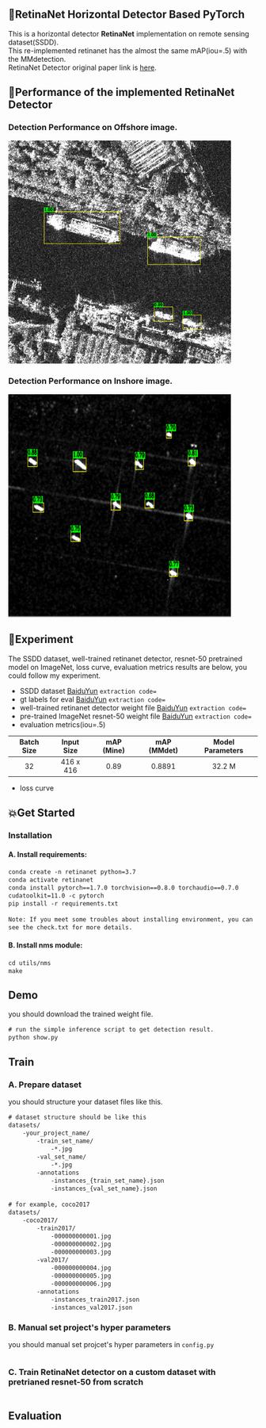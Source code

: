 ## :rocket:RetinaNet Horizontal Detector Based PyTorch
This is a horizontal detector **RetinaNet** implementation on remote sensing dataset(SSDD).  
This re-implemented retinanet has the almost the same mAP(iou=.5) with the MMdetection.  
RetinaNet Detector original paper link is [here](https://openaccess.thecvf.com/content_ICCV_2017/papers/Lin_Focal_Loss_for_ICCV_2017_paper.pdf).  
## :star2:Performance of the implemented RetinaNet Detector  

### Detection Performance on Offshore image.  
<img src="./pics/inshore_predict.png" width="450" height="450"/>  

### Detection Performance on Inshore image.  
<img src="./pics/offshore_predict.png" width="450" height="450"/>  

## :dart:Experiment
The SSDD dataset, well-trained retinanet detector, resnet-50 pretrained model on ImageNet, loss curve, evaluation metrics results are below, you could follow my experiment.  
- SSDD dataset [BaiduYun]() `extraction code=`  
- gt labels for eval [BaiduYun]() `extraction code=`  
- well-trained retinanet detector weight file [BaiduYun]() `extraction code=`  
- pre-trained ImageNet resnet-50 weight file [BaiduYun]() `extraction code=`  
- evaluation metrics(iou=.5)  

| Batch Size | Input Size | mAP (Mine) | mAP (MMdet) | Model Parameters |  
|:----------:|:----------:|:----------:|:-----------:|:----------------:|  
|32          | 416 x 416  | 0.89       | 0.8891      | 32.2 M           |  
- loss curve
## :boom:Get Started  
### Installation
#### A. Install requirements:
```
conda create -n retinanet python=3.7
conda activate retinanet
conda install pytorch==1.7.0 torchvision==0.8.0 torchaudio==0.7.0 cudatoolkit=11.0 -c pytorch
pip install -r requirements.txt  

Note: If you meet some troubles about installing environment, you can see the check.txt for more details.
```
#### B. Install nms module:
```
cd utils/nms
make
```
## Demo
you should download the trained weight file.
```
# run the simple inference script to get detection result.
python show.py
```
## Train
### A. Prepare dataset
you should structure your dataset files like this.
```
# dataset structure should be like this
datasets/
    -your_project_name/
        -train_set_name/
            -*.jpg
        -val_set_name/
            -*.jpg
        -annotations
            -instances_{train_set_name}.json
            -instances_{val_set_name}.json

# for example, coco2017
datasets/
    -coco2017/
        -train2017/
            -000000000001.jpg
            -000000000002.jpg
            -000000000003.jpg
        -val2017/
            -000000000004.jpg
            -000000000005.jpg
            -000000000006.jpg
        -annotations
            -instances_train2017.json
            -instances_val2017.json
```
### B. Manual set project's hyper parameters
you should manual set projcet's hyper parameters in `config.py`
```

```
### C. Train RetinaNet detector on a custom dataset with pretrianed resnet-50 from scratch
```
```
## Evaluation
